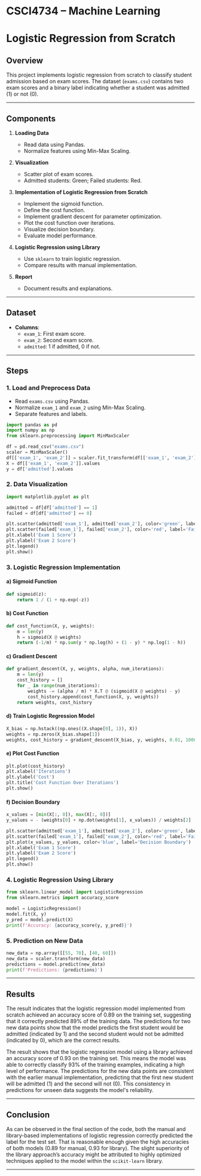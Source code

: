 # CSCI4734 – Machine Learning

# Logistic Regression from Scratch

## Overview
This project implements logistic regression from scratch to classify student admission based on exam scores. The dataset (`exams.csv`) contains two exam scores and a binary label indicating whether a student was admitted (1) or not (0).

---

## Components
1. **Loading Data**
   - Read data using Pandas.
   - Normalize features using Min-Max Scaling.

2. **Visualization**
   - Scatter plot of exam scores.
   - Admitted students: Green; Failed students: Red.

3. **Implementation of Logistic Regression from Scratch**
   - Implement the sigmoid function.
   - Define the cost function.
   - Implement gradient descent for parameter optimization.
   - Plot the cost function over iterations.
   - Visualize decision boundary.
   - Evaluate model performance.

4. **Logistic Regression using Library**
   - Use `sklearn` to train logistic regression.
   - Compare results with manual implementation.

5. **Report**
   - Document results and explanations.

---

## Dataset
- **Columns**:
  - `exam_1`: First exam score.
  - `exam_2`: Second exam score.
  - `admitted`: 1 if admitted, 0 if not.

---

## Steps

### 1. Load and Preprocess Data
- Read `exams.csv` using Pandas.
- Normalize `exam_1` and `exam_2` using Min-Max Scaling.
- Separate features and labels.

```python
import pandas as pd
import numpy as np
from sklearn.preprocessing import MinMaxScaler

df = pd.read_csv("exams.csv")
scaler = MinMaxScaler()
df[['exam_1', 'exam_2']] = scaler.fit_transform(df[['exam_1', 'exam_2']])
X = df[['exam_1', 'exam_2']].values
y = df['admitted'].values
```

### 2. Data Visualization
```python
import matplotlib.pyplot as plt

admitted = df[df['admitted'] == 1]
failed = df[df['admitted'] == 0]

plt.scatter(admitted['exam_1'], admitted['exam_2'], color='green', label='Admitted')
plt.scatter(failed['exam_1'], failed['exam_2'], color='red', label='Failed')
plt.xlabel('Exam 1 Score')
plt.ylabel('Exam 2 Score')
plt.legend()
plt.show()
```

### 3. Logistic Regression Implementation
#### a) Sigmoid Function
```python
def sigmoid(z):
    return 1 / (1 + np.exp(-z))
```

#### b) Cost Function
```python
def cost_function(X, y, weights):
    m = len(y)
    h = sigmoid(X @ weights)
    return (-1/m) * np.sum(y * np.log(h) + (1 - y) * np.log(1 - h))
```

#### c) Gradient Descent
```python
def gradient_descent(X, y, weights, alpha, num_iterations):
    m = len(y)
    cost_history = []
    for _ in range(num_iterations):
        weights -= (alpha / m) * X.T @ (sigmoid(X @ weights) - y)
        cost_history.append(cost_function(X, y, weights))
    return weights, cost_history
```

#### d) Train Logistic Regression Model
```python
X_bias = np.hstack((np.ones((X.shape[0], 1)), X))
weights = np.zeros(X_bias.shape[1])
weights, cost_history = gradient_descent(X_bias, y, weights, 0.01, 10000)
```

#### e) Plot Cost Function
```python
plt.plot(cost_history)
plt.xlabel('Iterations')
plt.ylabel('Cost')
plt.title('Cost Function Over Iterations')
plt.show()
```

#### f) Decision Boundary
```python
x_values = [min(X[:, 0]), max(X[:, 0])]
y_values = - (weights[0] + np.dot(weights[1], x_values)) / weights[2]

plt.scatter(admitted['exam_1'], admitted['exam_2'], color='green', label='Admitted')
plt.scatter(failed['exam_1'], failed['exam_2'], color='red', label='Failed')
plt.plot(x_values, y_values, color='blue', label='Decision Boundary')
plt.xlabel('Exam 1 Score')
plt.ylabel('Exam 2 Score')
plt.legend()
plt.show()
```

### 4. Logistic Regression Using Library
```python
from sklearn.linear_model import LogisticRegression
from sklearn.metrics import accuracy_score

model = LogisticRegression()
model.fit(X, y)
y_pred = model.predict(X)
print(f'Accuracy: {accuracy_score(y, y_pred)}')
```

### 5. Prediction on New Data
```python
new_data = np.array([[55, 70], [40, 60]])
new_data = scaler.transform(new_data)
predictions = model.predict(new_data)
print(f'Predictions: {predictions}')
```

---

## Results
The result indicates that the logistic regression model implemented from scratch achieved an accuracy score of 0.89 on the training set, suggesting that it correctly predicted 89% of the training data. The predictions for two new data points show that the model predicts the first student would be admitted (indicated by 1) and the second student would not be admitted (indicated by 0), which are the correct results.

The result shows that the logistic regression model using a library achieved an accuracy score of 0.93 on the training set. This means the model was able to correctly classify 93% of the training examples, indicating a high level of performance. The predictions for the new data points are consistent with the earlier manual implementation, predicting that the first new student will be admitted (1) and the second will not (0). This consistency in predictions for unseen data suggests the model's reliability.

---

## Conclusion
As can be observed in the final section of the code, both the manual and library-based implementations of logistic regression correctly predicted the label for the test set. That is reasonable enough given the high accuracies of both models (0.89 for manual, 0.93 for library). The slight superiority of the library approach’s accuracy might be attributed to highly optimized techniques applied to the model within the `scikit-learn` library.

---
